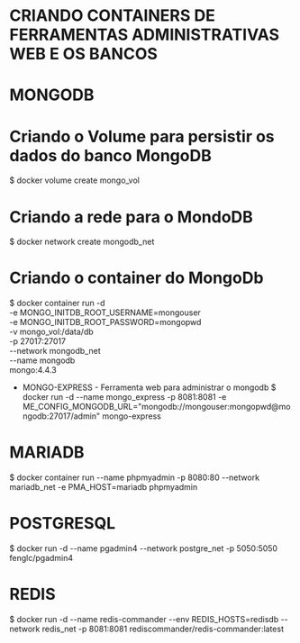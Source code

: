 # CRIANDO CONTAINERS DE FERRAMENTAS ADMINISTRATIVAS WEB E OS BANCOS

#
# MONGODB
# Criando o Volume para persistir os dados do banco MongoDB
$ docker volume create mongo_vol

# Criando a rede para o MondoDB
$ docker network create mongodb_net

# Criando o container do MongoDb
$ docker container run -d \
-e MONGO_INITDB_ROOT_USERNAME=mongouser \
-e MONGO_INITDB_ROOT_PASSWORD=mongopwd \
-v mongo_vol:/data/db \
-p 27017:27017 \
--network mongodb_net \
--name mongodb \
mongo:4.4.3

- MONGO-EXPRESS - Ferramenta web para administrar o mongodb
$ docker run -d --name mongo_express -p 8081:8081 -e ME_CONFIG_MONGODB_URL="mongodb://mongouser:mongopwd@mongodb:27017/admin"  mongo-express

#
# MARIADB
$ docker container run --name phpmyadmin -p 8080:80 --network mariadb_net -e PMA_HOST=mariadb phpmyadmin

#
# POSTGRESQL
$ docker run -d --name pgadmin4 --network postgre_net -p 5050:5050 fenglc/pgadmin4

#
# REDIS
$ docker run -d --name redis-commander --env REDIS_HOSTS=redisdb --network redis_net -p 8081:8081 rediscommander/redis-commander:latest
